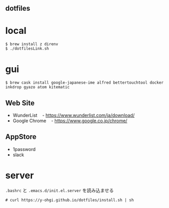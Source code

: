dotfiles
---

# local
```
$ brew install z direnv
$ ./dotfilesLink.sh
```

# gui
```
$ brew cask install google-japanese-ime alfred bettertouchtool docker inkdrop gyazo atom kitematic
```

## Web Site
* WunderList
    - https://www.wunderlist.com/ja/download/
* Google Chrome
    - https://www.google.co.jp/chrome/

## AppStore
* 1password
* slack

# server
`.bashrc` と `.emacs.d/init.el.server` を読み込ませる
```
# curl https://y-ohgi.github.io/dotfiles/install.sh | sh
```
